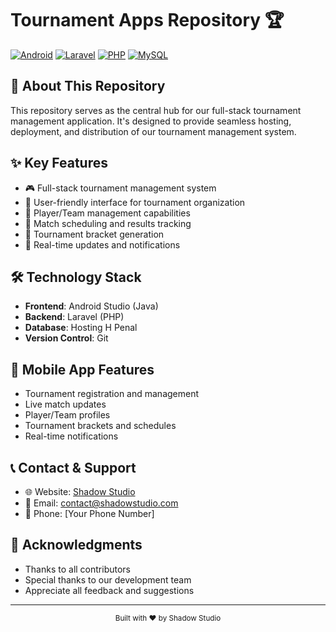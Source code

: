 # Tournament Apps Repository 🏆

[![Android](https://img.shields.io/badge/Android-3DDC84?style=for-the-badge&logo=android&logoColor=white)](https://developer.android.com)
[![Laravel](https://img.shields.io/badge/Laravel-FF2D20?style=for-the-badge&logo=laravel&logoColor=white)](https://laravel.com)
[![PHP](https://img.shields.io/badge/PHP-777BB4?style=for-the-badge&logo=php&logoColor=white)](https://www.php.net)
[![MySQL](https://img.shields.io/badge/MySQL-4479A1?style=for-the-badge&logo=mysql&logoColor=white)](https://www.mysql.com)

## 🚀 About This Repository
This repository serves as the central hub for our full-stack tournament management application. It's designed to provide seamless hosting, deployment, and distribution of our tournament management system.

## ✨ Key Features
- 🎮 Full-stack tournament management system
- 👥 User-friendly interface for tournament organization
- 👤 Player/Team management capabilities
- 📅 Match scheduling and results tracking
- 🏅 Tournament bracket generation
- 🔔 Real-time updates and notifications

## 🛠️ Technology Stack
- **Frontend**: Android Studio (Java)
- **Backend**: Laravel (PHP)
- **Database**: Hosting H Penal
- **Version Control**: Git

## 📱 Mobile App Features
- Tournament registration and management
- Live match updates
- Player/Team profiles
- Tournament brackets and schedules
- Real-time notifications

## 📞 Contact & Support
- 🌐 Website: [Shadow Studio](https://shadowstudio.com)
- 📧 Email: [contact@shadowstudio.com](mailto:contact@shadowstudio.com)
- 📱 Phone: [Your Phone Number]

## 🙏 Acknowledgments
- Thanks to all contributors
- Special thanks to our development team
- Appreciate all feedback and suggestions

---
<div align="center">
  <sub>Built with ❤️ by Shadow Studio</sub>
</div>
